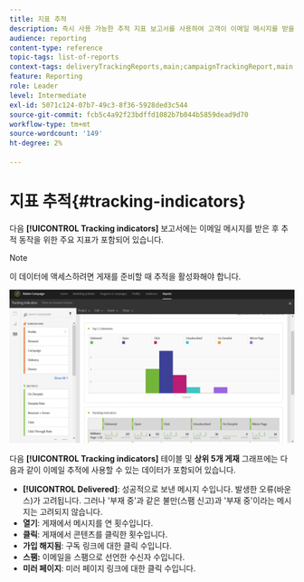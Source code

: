 ```yaml
---
title: 지표 추적
description: 즉시 사용 가능한 추적 지표 보고서를 사용하여 고객이 이메일 메시지를 받을 때 취하는 행동에 대해 알아봅니다.
audience: reporting
content-type: reference
topic-tags: list-of-reports
context-tags: deliveryTrackingReports,main;campaignTrackingReport,main;programTrackingReport,main
feature: Reporting
role: Leader
level: Intermediate
exl-id: 5071c124-07b7-49c3-8f36-5928ded3c544
source-git-commit: fcb5c4a92f23bdffd1082b7b044b5859dead9d70
workflow-type: tm+mt
source-wordcount: '149'
ht-degree: 2%

---
```


# 지표 추적{#tracking-indicators}

다음 **[!UICONTROL Tracking indicators]** 보고서에는 이메일 메시지를 받은 후 추적 동작을 위한 주요 지표가 포함되어 있습니다.

>[!NOTE]
>
>이 데이터에 액세스하려면 게재를 준비할 때 추적을 활성화해야 합니다.

![](assets/delivery_reports_2.png)

다음 **[!UICONTROL Tracking indicators]** 테이블 및 **상위 5개 게재** 그래프에는 다음과 같이 이메일 추적에 사용할 수 있는 데이터가 포함되어 있습니다.

* **[!UICONTROL Delivered]**: 성공적으로 보낸 메시지 수입니다. 발생한 오류(바운스)가 고려됩니다. 그러나 &#39;부재 중&#39;과 같은 불만(스팸 신고)과 &#39;부재 중&#39;이라는 메시지는 고려되지 않습니다.
* **열기**: 게재에서 메시지를 연 횟수입니다.
* **클릭**: 게재에서 콘텐츠를 클릭한 횟수입니다.
* **가입 해지됨**: 구독 링크에 대한 클릭 수입니다.
* **스팸:** 이메일을 스팸으로 선언한 수신자 수입니다.
* **미러 페이지**: 미러 페이지 링크에 대한 클릭 수입니다.
